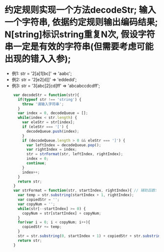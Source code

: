 
# 约定规则实现一个方法decodeStr; 输入一个字符串, 依据约定规则输出编码结果; N[string]标识string重复N次, 假设字符串一定是有效的字符串(但需要考虑可能出现的错入入参);
* 例1: str = '2[a]1[bc]' => 'aabc';
* 例2: str = '2[e2[d]]' => 'eddedd';
* 例3: str = '3[abc]2[cd]ff' => 'abcabccdcdff';

```javascript
    var decodeStr = function(str){
      if(typeof str !== 'string') {
        throw '请输入字符串';
      }
      var index = 0, decodeQueue = [];
      while(index < str.length) {
        var eleStr = str[index];
        if (eleStr === '[') {
          decodeQueue.push(index);
        }
        if (decodeQueue.length > 0 && eleStr === ']') {
          var leftIndex = decodeQueue.pop();
          var rightIndex = index;
          str = strFormat(str, leftIndex, rightIndex);
          index = 0;
          continue;
        }
        index++;
      }
      return str;
    }
    var strFormat = function(str, startIndex, rightIndex){ // 辅助函数: 将形如str[]对应左右index展开;
      var temp = str.substring(startIndex + 1, rightIndex);
      var copiedStr = '';
      var copyNum = '';
      while(str[--startIndex] >= 0) {
        copyNum = str[startIndex] + copyNum;
      }
      for(var i = 0; i < copyNum; i++){
        copiedStr += temp;
      }
      str = str.substring(0, startIndex + 1) + copiedStr + str.substring(rightIndex + 1);
      return str;
    }

```